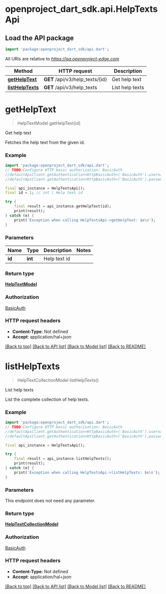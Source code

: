 # openproject_dart_sdk.api.HelpTextsApi

## Load the API package
```dart
import 'package:openproject_dart_sdk/api.dart';
```

All URIs are relative to *https://qa.openproject-edge.com*

Method | HTTP request | Description
------------- | ------------- | -------------
[**getHelpText**](HelpTextsApi.md#gethelptext) | **GET** /api/v3/help_texts/{id} | Get help text
[**listHelpTexts**](HelpTextsApi.md#listhelptexts) | **GET** /api/v3/help_texts | List help texts


# **getHelpText**
> HelpTextModel getHelpText(id)

Get help text

Fetches the help text from the given id.

### Example
```dart
import 'package:openproject_dart_sdk/api.dart';
// TODO Configure HTTP basic authorization: BasicAuth
//defaultApiClient.getAuthentication<HttpBasicAuth>('BasicAuth').username = 'YOUR_USERNAME'
//defaultApiClient.getAuthentication<HttpBasicAuth>('BasicAuth').password = 'YOUR_PASSWORD';

final api_instance = HelpTextsApi();
final id = 1; // int | Help text id

try {
    final result = api_instance.getHelpText(id);
    print(result);
} catch (e) {
    print('Exception when calling HelpTextsApi->getHelpText: $e\n');
}
```

### Parameters

Name | Type | Description  | Notes
------------- | ------------- | ------------- | -------------
 **id** | **int**| Help text id | 

### Return type

[**HelpTextModel**](HelpTextModel.md)

### Authorization

[BasicAuth](../README.md#BasicAuth)

### HTTP request headers

 - **Content-Type**: Not defined
 - **Accept**: application/hal+json

[[Back to top]](#) [[Back to API list]](../README.md#documentation-for-api-endpoints) [[Back to Model list]](../README.md#documentation-for-models) [[Back to README]](../README.md)

# **listHelpTexts**
> HelpTextCollectionModel listHelpTexts()

List help texts

List the complete collection of help texts.

### Example
```dart
import 'package:openproject_dart_sdk/api.dart';
// TODO Configure HTTP basic authorization: BasicAuth
//defaultApiClient.getAuthentication<HttpBasicAuth>('BasicAuth').username = 'YOUR_USERNAME'
//defaultApiClient.getAuthentication<HttpBasicAuth>('BasicAuth').password = 'YOUR_PASSWORD';

final api_instance = HelpTextsApi();

try {
    final result = api_instance.listHelpTexts();
    print(result);
} catch (e) {
    print('Exception when calling HelpTextsApi->listHelpTexts: $e\n');
}
```

### Parameters
This endpoint does not need any parameter.

### Return type

[**HelpTextCollectionModel**](HelpTextCollectionModel.md)

### Authorization

[BasicAuth](../README.md#BasicAuth)

### HTTP request headers

 - **Content-Type**: Not defined
 - **Accept**: application/hal+json

[[Back to top]](#) [[Back to API list]](../README.md#documentation-for-api-endpoints) [[Back to Model list]](../README.md#documentation-for-models) [[Back to README]](../README.md)

